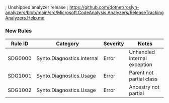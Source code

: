 ﻿; Unshipped analyzer release
; https://github.com/dotnet/roslyn-analyzers/blob/main/src/Microsoft.CodeAnalysis.Analyzers/ReleaseTrackingAnalyzers.Help.md

### New Rules

Rule ID | Category | Severity | Notes
--------|----------|----------|-------
SDG0000 | Synto.Diagnostics.Internal | Error | Unhandled internal exception
SDG1001 | Synto.Diagnostics.Usage | Error | Parent not partial class
SDG1002 | Synto.Diagnostics.Usage | Error | Ancestry not partial